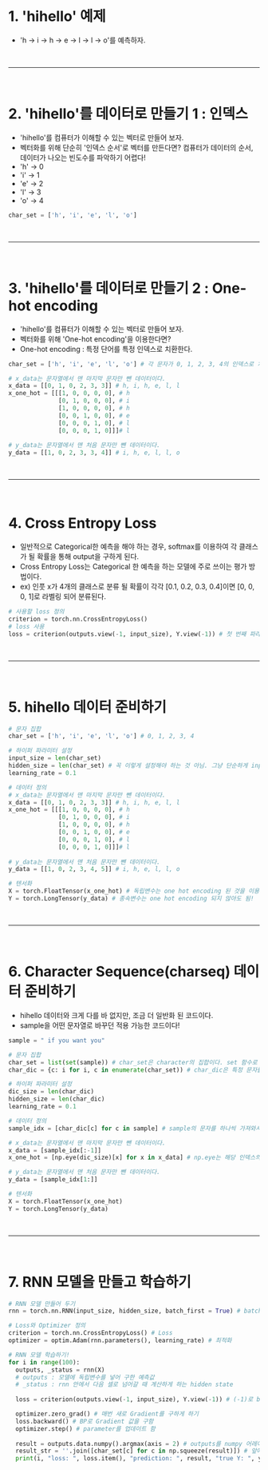 # 1. 'hihello' 예제
 - 'h -> i -> h -> e -> l -> l -> o'를 예측하자.

<br>
<hr>
<br>

# 2. 'hihello'를 데이터로 만들기 1 : 인덱스
 - 'hihello'를 컴퓨터가 이해할 수 있는 벡터로 만들어 보자.
 - 벡터화를 위해 단순히 '인덱스 순서'로 벡터를 만든다면? 컴퓨터가 데이터의 순서, 데이터가 나오는 빈도수를 파악하기 어렵다!
 - 'h' -> 0
 - 'i' -> 1
 - 'e' -> 2
 - 'l' -> 3
 - 'o' -> 4

```python
char_set = ['h', 'i', 'e', 'l', 'o']
```

<br>
<hr>
<br>


# 3. 'hihello'를 데이터로 만들기 2 : One-hot encoding
 - 'hihello'를 컴퓨터가 이해할 수 있는 벡터로 만들어 보자.
 - 벡터화를 위해 'One-hot encoding'을 이용한다면?
 - One-hot encoding : 특정 단어를 특정 인덱스로 치환한다. 

```python
char_set = ['h', 'i', 'e', 'l', 'o'] # 각 문자가 0, 1, 2, 3, 4의 인덱스로 치환된다.

# x_data는 문자열에서 맨 마지막 문자만 뺀 데이터이다.
x_data = [[0, 1, 0, 2, 3, 3]] # h, i, h, e, l, l
x_one_hot = [[[1, 0, 0, 0, 0], # h
              [0, 1, 0, 0, 0], # i
              [1, 0, 0, 0, 0], # h
              [0, 0, 1, 0, 0], # e
              [0, 0, 0, 1, 0], # l
              [0, 0, 0, 1, 0]]]# l
              
# y_data는 문자열에서 맨 처음 문자만 뺀 데이터이다.
y_data = [[1, 0, 2, 3, 3, 4]] # i, h, e, l, l, o
```

<br>
<hr>
<br>


# 4. Cross Entropy Loss
 - 일반적으로 Categorical한 예측을 해야 하는 경우, softmax를 이용하여 각 클래스가 될 확률을 통해 output을 구하게 된다.
 - Cross Entropy Loss는 Categorical 한 예측을 하는 모델에 주로 쓰이는 평가 방법이다.
 - ex) 인풋 x가 4개의 클래스로 분류 될 확률이 각각 [0.1, 0.2, 0.3, 0.4]이면 [0, 0, 0, 1]로 라벨링 되어 분류된다.

```python
# 사용할 loss 정의
criterion = torch.nn.CrossEntropyLoss()
# loss 사용
loss = criterion(outputs.view(-1, input_size), Y.view(-1)) # 첫 번째 파라미터는 모델의 예측 아웃풋, 두 번째 파라미터는 정답 레이블이다.
```

<br>
<hr>
<br>


# 5. hihello 데이터 준비하기

```python
# 문자 집합
char_set = ['h', 'i', 'e', 'l', 'o'] # 0, 1, 2, 3, 4

# 하이퍼 파라미터 설정
input_size = len(char_set)
hidden_size = len(char_set) # 꼭 이렇게 설정해야 하는 것 아님. 그냥 단순하게 input_size와 같게 설정한 것.
learning_rate = 0.1

# 데이터 정의
# x_data는 문자열에서 맨 마지막 문자만 뺀 데이터이다.
x_data = [[0, 1, 0, 2, 3, 3]] # h, i, h, e, l, l
x_one_hot = [[[1, 0, 0, 0, 0], # h
              [0, 1, 0, 0, 0], # i
              [1, 0, 0, 0, 0], # h
              [0, 0, 1, 0, 0], # e
              [0, 0, 0, 1, 0], # l
              [0, 0, 0, 1, 0]]]# l
              
# y_data는 문자열에서 맨 처음 문자만 뺀 데이터이다.              
y_data = [[1, 0, 2, 3, 4, 5]] # i, h, e, l, l, o

# 텐서화
X = torch.FloatTensor(x_one_hot) # 독립변수는 one hot encoding 된 것을 이용한다.
Y = torch.LongTensor(y_data) # 종속변수는 one hot encoding 되지 않아도 됨!
```

<br>
<hr>
<br>


# 6. Character Sequence(charseq) 데이터 준비하기
 - hihello 데이터와 크게 다를 바 없지만, 조금 더 일반화 된 코드이다.
 - sample을 어떤 문자열로 바꾸던 적용 가능한 코드이다! 

```python
sample = " if you want you"

# 문자 집합
char_set = list(set(sample)) # char_set은 character의 집합이다. set 함수로 sample에서 중복된 문자를 제거하고 유니크한 문자만 모아서 리스트로 만든다.
char_dic = {c: i for i, c in enumerate(char_set)) # char_dic은 특정 문자를 주면 그 인덱스를 찾아준다. enumerate를 쓰면 인덱스와 밸류를 같이 가져올 수 있다.

# 하이퍼 파라미터 설정
dic_size = len(char_dic)
hidden_size = len(char_dic)
learning_rate = 0.1

# 데이터 정의
sample_idx = [char_dic[c] for c in sample] # sample의 문자를 하나씩 가져와서 그 인덱스로 구성된 리스트를 만든다.

# x_data는 문자열에서 맨 마지막 문자만 뺀 데이터이다.
x_data = [sample_idx[:-1]]
x_one_hot = [np.eye(dic_size)[x] for x in x_data] # np.eye는 해당 인덱스의 위치는 1, 나머지는 0으로 만들어 주는 Identity Matrix 함수이다.

# y_data는 문자열에서 맨 처음 문자만 뺀 데이터이다.
y_data = [sample_idx[1:]]

# 텐서화
X = torch.FloatTensor(x_one_hot)
Y = torch.LongTensor(y_data)
```

<br>
<hr>
<br>


# 7. RNN 모델을 만들고 학습하기

```python
# RNN 모델 만들어 두기
rnn = torch.nn.RNN(input_size, hidden_size, batch_first = True) # batch_first = True로 지정하면 batch 디멘션이 가장 앞으로 온다.

# Loss와 Optimizer 정의
criterion = torch.nn.CrossEntropyLoss() # Loss
optimizer = optim.Adam(rnn.parameters(), learning_rate) # 최적화

# RNN 모델 학습하기!
for i in range(100):
  outputs, _status = rnn(X) 
  # outputs : 모델에 독립변수를 넣어 구한 예측값
  # _status : rnn 안에서 다음 셀로 넘어갈 때 계산하게 하는 hidden state
  
  loss = criterion(outputs.view(-1, input_size), Y.view(-1)) # (-1)로 batch dimension이 앞에 오도록 한 후, outputs와 Y로 loss를 구함

  optimizer.zero_grad() # 매번 새로 Gradient를 구하게 하기
  loss.backward() # BP로 Gradient 값을 구함
  optimizer.step() # parameter를 업데이트 함
  
  result = outputs.data.numpy().argmax(axis = 2) # outputs를 numpy 어레이로 가져 온다. axis = 2는 2번째 디멘션을 뜻하는데, 어떤 문자가 가장 가능성 있는지에 대한 숫자를 갖고 있다. argmax를 통해 그 중 가장 큰 값의 인덱스를 취한다.
  result_str = ''.join([char_set[c] for c in np.squeeze(result)]) # 앞에서 취한 인덱스가 어떠한 문자인지 char_set에서 확인한 후, join을 통해 문자열로 만든다. np.squeeze는 디멘션이 1인 축을 없애준다.
  print(i, "loss: ", loss.item(), "prediction: ", result, "true Y: ", y_data, "prediction str: ", result_str)
```

